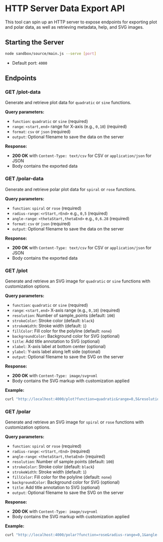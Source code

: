 # HTTP Server Data Export API

This tool can spin up an HTTP server to expose endpoints for exporting plot and polar data, as well as retrieving metadata, help, and SVG images.

## Starting the Server

```bash
node sandbox/source/main.js --serve [port]
```

- Default port: `4000`

## Endpoints

### GET /plot-data

Generate and retrieve plot data for `quadratic` or `sine` functions.

**Query parameters:**

- `function`: `quadratic` or `sine` (required)
- `range`: `<start,end>` range for X-axis (e.g., `0,10`) (required)
- `format`: `csv` or `json` (required)
- `output`: Optional filename to save the data on the server

**Response:**

- **200 OK** with `Content-Type: text/csv` for CSV or `application/json` for JSON
- Body contains the exported data

### GET /polar-data

Generate and retrieve polar plot data for `spiral` or `rose` functions.

**Query parameters:**

- `function`: `spiral` or `rose` (required)
- `radius-range`: `<rStart,rEnd>` e.g., `0,5` (required)
- `angle-range`: `<thetaStart,thetaEnd>` e.g., `0,6.28` (required)
- `format`: `csv` or `json` (required)
- `output`: Optional filename to save the data on the server

**Response:**

- **200 OK** with `Content-Type: text/csv` for CSV or `application/json` for JSON
- Body contains the exported data

### GET /plot

Generate and retrieve an SVG image for `quadratic` or `sine` functions with customization options.

**Query parameters:**

- `function`: `quadratic` or `sine` (required)
- `range`: `<start,end>` X-axis range (e.g., `0,10`) (required)
- `resolution`: Number of sample_points (default: `100`)
- `strokeColor`: Stroke color (default: `black`)
- `strokeWidth`: Stroke width (default: `1`)
- `fillColor`: Fill color for the polyline (default: `none`)
- `backgroundColor`: Background color for SVG (optional)
- `title`: Add title annotation to SVG (optional)
- `xlabel`: X-axis label at bottom center (optional)
- `ylabel`: Y-axis label along left side (optional)
- `output`: Optional filename to save the SVG on the server

**Response:**

- **200 OK** with `Content-Type: image/svg+xml`
- Body contains the SVG markup with customization applied

**Example:**
```bash
curl "http://localhost:4000/plot?function=quadratic&range=0,5&resolution=25&strokeColor=green&strokeWidth=3&fillColor=none&backgroundColor=black&title=Title&xlabel=X&ylabel=Y"
```

### GET /polar

Generate and retrieve an SVG image for `spiral` or `rose` functions with customization options.

**Query parameters:**

- `function`: `spiral` or `rose` (required)
- `radius-range`: `<rStart,rEnd>` (required)
- `angle-range`: `<thetaStart,thetaEnd>` (required)
- `resolution`: Number of sample points (default: `100`)
- `strokeColor`: Stroke color (default: `black`)
- `strokeWidth`: Stroke width (default: `1`)
- `fillColor`: Fill color for the polyline (default: `none`)
- `backgroundColor`: Background color for SVG (optional)
- `title`: Add title annotation to SVG (optional)
- `output`: Optional filename to save the SVG on the server

**Response:**

- **200 OK** with `Content-Type: image/svg+xml`
- Body contains the SVG markup with customization applied

**Example:**
```bash
curl "http://localhost:4000/polar?function=rose&radius-range=0,1&angle-range=0,6.28&resolution=30&strokeColor=purple&strokeWidth=1.5&fillColor=cyan&backgroundColor=white&title=PolarTitle"
```